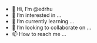- 👋 Hi, I’m @edrhu
- 👀 I’m interested in ...
- 🌱 I’m currently learning ...
- 💞️ I’m looking to collaborate on ...
- 📫 How to reach me ...

<!---
edrhu/edrhu is a ✨ special ✨ repository because its `README.md` (this file) appears on your GitHub profile.
You can click the Preview link to take a look at your changes.
--->
